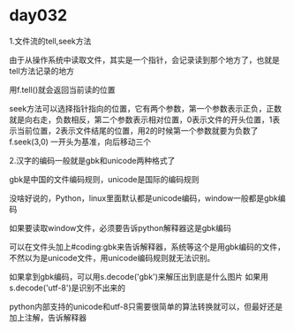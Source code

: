 # day032

1.文件流的tell,seek方法

由于从操作系统中读取文件，其实是一个指针，会记录读到那个地方了，也就是tell方法记录的地方

用f.tell()就会返回当前读的位置

seek方法可以选择指针指向的位置，它有两个参数，第一个参数表示正负，正数就是向右走，负数相反，第二个参数表示相对位置，0表示文件的开头位置，1表示当前位置，2表示文件结尾的位置，用2的时候第一个参数就要为负数了 f.seek(3,0) 一开头为基准，向后移动三个

2.汉字的编码一般就是gbk和unicode两种格式了

gbk是中国的文件编码规则，unicode是国际的编码规则

没啥好说的，Python，linux里面默认都是unicode编码，window一般都是gbk编码

如果要读取window文件，必须要告诉python解释器这是gbk编码

可以在文件头加上#coding:gbk来告诉解释器，系统等这个是用gbk编码的文件，不然以为是unicode文件，用unicode编码规则就无法识别。

如果拿到gbk编码，可以用s.decode('gbk')来解压出到底是什么图片 如果用s.decode('utf-8')是识别不出来的

python内部支持的unicode和utf-8只需要很简单的算法转换就可以，但最好还是加上注解，告诉解释器

